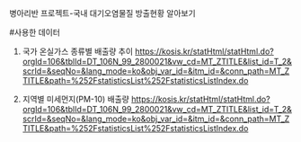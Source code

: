 병아리반 프로젝트-국내 대기오염물질 방출현황 알아보기

#사용한 데이터
1) 국가 온실가스 종류별 배출량 추이
https://kosis.kr/statHtml/statHtml.do?orgId=106&tblId=DT_106N_99_2800021&vw_cd=MT_ZTITLE&list_id=T_2&scrId=&seqNo=&lang_mode=ko&obj_var_id=&itm_id=&conn_path=MT_ZTITLE&path=%252FstatisticsList%252FstatisticsListIndex.do

2) 지역별 미세먼지(PM-10) 배출량
https://kosis.kr/statHtml/statHtml.do?orgId=106&tblId=DT_106N_99_2800021&vw_cd=MT_ZTITLE&list_id=T_2&scrId=&seqNo=&lang_mode=ko&obj_var_id=&itm_id=&conn_path=MT_ZTITLE&path=%252FstatisticsList%252FstatisticsListIndex.do

